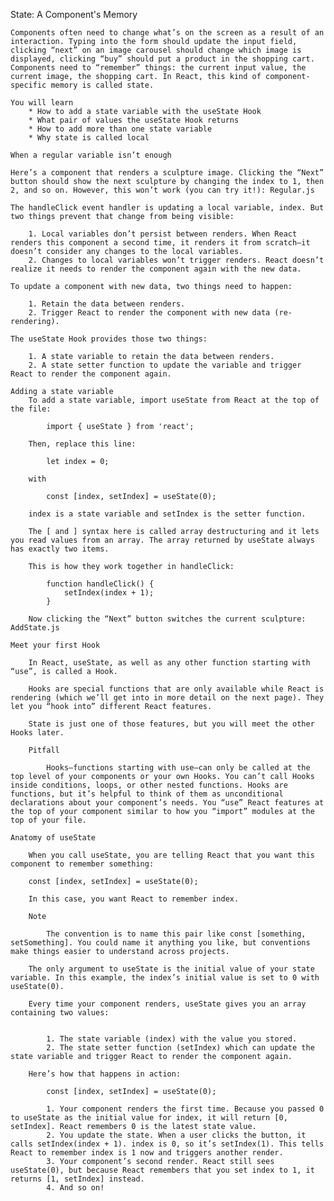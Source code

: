 State: A Component's Memory

    Components often need to change what’s on the screen as a result of an interaction. Typing into the form should update the input field, clicking “next” on an image carousel should change which image is displayed, clicking “buy” should put a product in the shopping cart. Components need to “remember” things: the current input value, the current image, the shopping cart. In React, this kind of component-specific memory is called state.

    You will learn
        * How to add a state variable with the useState Hook
        * What pair of values the useState Hook returns
        * How to add more than one state variable
        * Why state is called local

    When a regular variable isn’t enough

    Here’s a component that renders a sculpture image. Clicking the “Next” button should show the next sculpture by changing the index to 1, then 2, and so on. However, this won’t work (you can try it!): Regular.js

    The handleClick event handler is updating a local variable, index. But two things prevent that change from being visible:

        1. Local variables don’t persist between renders. When React renders this component a second time, it renders it from scratch—it doesn’t consider any changes to the local variables.
        2. Changes to local variables won’t trigger renders. React doesn’t realize it needs to render the component again with the new data.

    To update a component with new data, two things need to happen:

        1. Retain the data between renders.
        2. Trigger React to render the component with new data (re-rendering).

    The useState Hook provides those two things:

        1. A state variable to retain the data between renders.
        2. A state setter function to update the variable and trigger React to render the component again.

    Adding a state variable
        To add a state variable, import useState from React at the top of the file:

            import { useState } from 'react';

        Then, replace this line:

            let index = 0;

        with

            const [index, setIndex] = useState(0);

        index is a state variable and setIndex is the setter function.

        The [ and ] syntax here is called array destructuring and it lets you read values from an array. The array returned by useState always has exactly two items.

        This is how they work together in handleClick:

            function handleClick() {
                setIndex(index + 1);
            }

        Now clicking the “Next” button switches the current sculpture: AddState.js

    Meet your first Hook

        In React, useState, as well as any other function starting with “use”, is called a Hook.

        Hooks are special functions that are only available while React is rendering (which we’ll get into in more detail on the next page). They let you “hook into” different React features.

        State is just one of those features, but you will meet the other Hooks later.

        Pitfall

            Hooks—functions starting with use—can only be called at the top level of your components or your own Hooks. You can’t call Hooks inside conditions, loops, or other nested functions. Hooks are functions, but it’s helpful to think of them as unconditional declarations about your component’s needs. You “use” React features at the top of your component similar to how you “import” modules at the top of your file.

    Anatomy of useState

        When you call useState, you are telling React that you want this component to remember something:

        const [index, setIndex] = useState(0);

        In this case, you want React to remember index.

        Note

            The convention is to name this pair like const [something, setSomething]. You could name it anything you like, but conventions make things easier to understand across projects.

        The only argument to useState is the initial value of your state variable. In this example, the index’s initial value is set to 0 with useState(0).

        Every time your component renders, useState gives you an array containing two values:


            1. The state variable (index) with the value you stored.
            2. The state setter function (setIndex) which can update the state variable and trigger React to render the component again.

        Here’s how that happens in action:

            const [index, setIndex] = useState(0);

            1. Your component renders the first time. Because you passed 0 to useState as the initial value for index, it will return [0, setIndex]. React remembers 0 is the latest state value.
            2. You update the state. When a user clicks the button, it calls setIndex(index + 1). index is 0, so it’s setIndex(1). This tells React to remember index is 1 now and triggers another render.
            3. Your component’s second render. React still sees useState(0), but because React remembers that you set index to 1, it returns [1, setIndex] instead.
            4. And so on!
